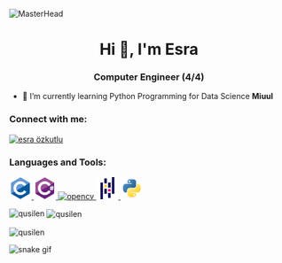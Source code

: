 ![MasterHead](https://i.pinimg.com/originals/f6/84/6c/f6846c6a6d128ac0106eea3a85a0125a.gif)
<h1 align="center">Hi 👋, I'm Esra</h1>
<h3 align="center">Computer Engineer (4/4)</h3>

- 🌱 I’m currently learning Python Programming for Data Science **Miuul**

<h3 align="left">Connect with me:</h3>
<p align="left">
<a href="https://www.linkedin.com/in/esra-özkutlu-699943179/" target=_blank><img align="center" src="https://raw.githubusercontent.com/rahuldkjain/github-profile-readme-generator/master/src/images/icons/Social/linked-in-alt.svg" alt="esra özkutlu" height="30" width="40" /></a>
</p>

<h3 align="left">Languages and Tools:</h3>
<p align="left"> <a href="https://www.cprogramming.com/" target="_blank" rel="noreferrer"> <img src="https://raw.githubusercontent.com/devicons/devicon/master/icons/c/c-original.svg" alt="c" width="40" height="40"/> </a> <a href="https://www.w3schools.com/cs/" target="_blank" rel="noreferrer"> <img src="https://raw.githubusercontent.com/devicons/devicon/master/icons/csharp/csharp-original.svg" alt="csharp" width="40" height="40"/> </a> <a href="https://opencv.org/" target="_blank" rel="noreferrer"> <img src="https://www.vectorlogo.zone/logos/opencv/opencv-icon.svg" alt="opencv" width="40" height="40"/> </a> <a href="https://pandas.pydata.org/" target="_blank" rel="noreferrer"> <img src="https://raw.githubusercontent.com/devicons/devicon/2ae2a900d2f041da66e950e4d48052658d850630/icons/pandas/pandas-original.svg" alt="pandas" width="40" height="40"/> </a> <a href="https://www.python.org" target="_blank" rel="noreferrer"> <img src="https://raw.githubusercontent.com/devicons/devicon/master/icons/python/python-original.svg" alt="python" width="40" height="40"/> </a> </p>

<p><img align="left" src="https://github-readme-stats.vercel.app/api/top-langs?username=qusilen&show_icons=true&locale=en&layout=compact" alt="qusilen" /></p>

<p>&nbsp;<img align="center" src="https://github-readme-stats.vercel.app/api?username=qusilen&show_icons=true&locale=en" alt="qusilen" /></p>

<p><img align="center" src="https://github-readme-streak-stats.herokuapp.com/?user=qusilen&" alt="qusilen" /></p>

![snake gif](https://github.com/qusilen/qusilen/blob/output/github-contribution-grid-snake.gif)
